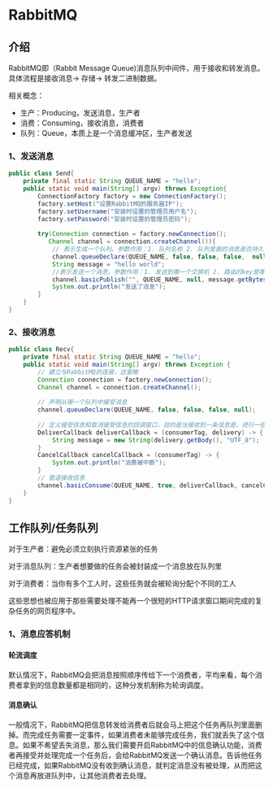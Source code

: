 # RabbitMQ
## 介绍
RabbitMQ即（Rabbit Message Queue)消息队列中间件，用于接收和转发消息。具体流程是接收消息-> 存储-> 转发二进制数据。

相关概念：

* 生产：Producing，发送消息，生产者
* 消费：Consuming，接收消息，消费者
* 队列：Queue，本质上是一个消息缓冲区，生产者发送

### 1、发送消息

```java
public class Send{
    private final static String QUEUE_NAME = "hello";
    public static void main(String[] argv) throws Exception{
        ConnectionFactory factory = new ConnectionFactory();
        factory.setHost("设置RabbitMQ的服务器IP");
        factory.setUsername("安装时设置的管理员用户名");
        factory.setPassword("安装时设置的管理员密码");
        
        try(Connection connection = factory.newConnection();
           Channel channel = connection.createChannel()){
            // 表示生成一个队列。参数作用：1. 队列名称 2. 队列里面的消息是否持久化，默认情况下消息存储在内存中 3. 该队列是否只提供一个消费者进行消费，是否进行共享，如果为true表示可以由多个消费者消费 4. 是否自动删除，最后一个消费者断开连接以后，该队列是否会自动删除。
            channel.queueDeclare(QUEUE_NAME, false, false, false,  null);
            String message = "hello world";
            //表示发送一个消息。参数作用：1. 发送到哪一个交换机 2. 路由的key是哪一个 3. 其他参数信息 4. 发送消息的消息体
            channel.basicPublish("", QUEUE_NAME, null, message.getBytes());
            System.out.println("发送了消息");
        }
    }
}
```

### 2、接收消息

```java
public class Recv{
    private final static String QUEUE_NAME = "hello";
    public static void main(String[] argv) throws Exception {
        // 建立与RabbitMQ的连接，这里略
        Connection connection = factory.newConnection();
        Channel channel = connection.createChannel();
        
        // 声明从哪一个队列中接受消息
        channel.queueDeclare(QUEUE_NAME, false, false, false, null);
        
        // 定义接受信息和取消接受信息的回调窗口，目的是当接收到一条信息是，进行一些操作，比如可以在控制台打印输出
        DeliverCallback deliverCallback = (consumerTag, delivery) -> {
            String message = new String(delivery.getBody(), "UTF_8");
        }
        CancelCallback cancelCallback = (consumerTag) -> {
            System.out.println("消费被中断");
        }
        // 管道接收信息
        channel.basicConsume(QUEUE_NAME, true, deliverCallback, cancelCallback);
    }
}
```

## 工作队列/任务队列

对于生产者：避免必须立刻执行资源紧张的任务

对于消息队列：生产者想要做的任务会被封装成一个消息放在队列里

对于消费者：当你有多个工人时，这些任务就会被轮询分配个不同的工人

这些思想也被应用于那些需要处理不能再一个很短的HTTP请求窗口期间完成的复杂任务的网页程序中。

### 1、消息应答机制

#### 轮流调度

默认情况下，RabbitMQ会把消息按照顺序传给下一个消费者，平均来看，每个消费者拿到的信息数量都是相同的，这种分发机制称为轮询调度。

#### 消息确认

一般情况下，RabbitMQ把信息转发给消费者后就会马上把这个任务再队列里面删掉。而完成任务需要一定事件，如果消费者未能够完成任务，我们就丢失了这个信息。如果不希望丢失消息，那么我们需要开启RabbitMQ中的信息确认功能，消费者再接受并处理完成一个任务后，会给RabbitMQ发送一个确认消息。告诉他任务已经完成，如果RabbitMQ没有收到确认消息，就判定消息没有被处理，从而把这个消息再放进队列中，让其他消费者去处理。

